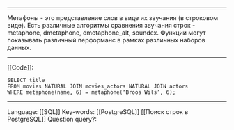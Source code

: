 ___
Метафоны - это представление слов в виде их звучания (в строковом виде). Есть различные алгоритмы сравнения звучания строк - metaphone, dmetaphone, dmetaphone_alt, soundex. Функции могут показывать различный перформанс в рамках различных наборов данных. 
___
[[Code]]:
```
SELECT title
FROM movies NATURAL JOIN movies_actors NATURAL JOIN actors
WHERE metaphone(name, 6) = metaphone(‘Broos Wils’, 6);
```
___
Language: [[SQL]]
Key-words:  [[PostgreSQL]] [[Поиск строк в PostgreSQL]]
Question query?: 